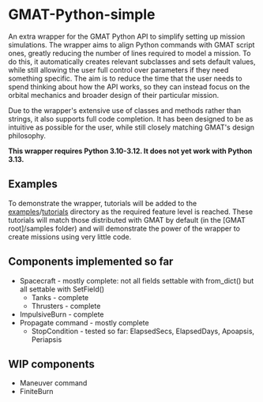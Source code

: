# GMAT-Python-simple

An extra wrapper for the GMAT Python API to simplify setting up mission simulations. The wrapper aims to align Python commands with GMAT script ones, greatly reducing the number of lines required to model a mission. To do this, it automatically creates relevant subclasses and sets default values, while still allowing the user full control over parameters if they need something specific. The aim is to reduce the time that the user needs to spend thinking about how the API works, so they can instead focus on the orbital mechanics and broader design of their particular mission.

Due to the wrapper's extensive use of classes and methods rather than strings, it also supports full code completion. It has been designed to be as intuitive as possible for the user, while still closely matching GMAT's design philosophy.

**This wrapper requires Python 3.10-3.12. It does not yet work with Python 3.13.**

## Examples

To demonstrate the wrapper, tutorials will be added to the [examples](https://github.com/weasdown/GMAT-Python-simple/tree/main/examples)/[tutorials](https://github.com/weasdown/GMAT-Python-simple/tree/main/examples/tutorials) directory as the required feature level is reached. These tutorials will match those distributed with GMAT by default (in the \[GMAT root]/samples folder) and will demonstrate the power of the wrapper to create missions using very little code.

## Components implemented so far

* Spacecraft - mostly complete: not all fields settable with from_dict() but all settable with SetField()
  * Tanks - complete
  * Thrusters - complete
* ImpulsiveBurn - complete
* Propagate command - mostly complete
  * StopCondition - tested so far: ElapsedSecs, ElapsedDays, Apoapsis, Periapsis

## WIP components

* Maneuver command
* FiniteBurn
